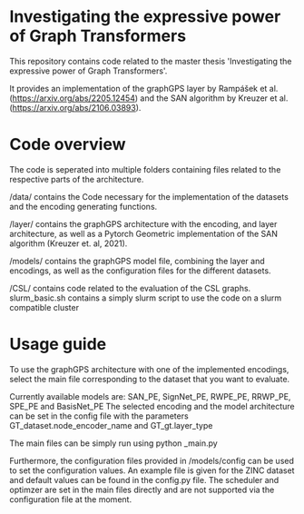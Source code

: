 # Investigating the expressive power of Graph Transformers
This repository contains code related to the master thesis 'Investigating the expressive power of Graph Transformers'.

It provides an implementation of the graphGPS layer by Rampášek et al. (https://arxiv.org/abs/2205.12454) 
and the SAN algorithm by Kreuzer et al. (https://arxiv.org/abs/2106.03893). 
# Code overview
The code is seperated into multiple folders containing files related to the respective parts of the architecture. 

/data/ contains the Code necessary for the implementation of the datasets and the encoding generating functions.

/layer/ contains the graphGPS architecture with the encoding, and layer architecture, as well as a Pytorch Geometric implementation of the SAN algorithm (Kreuzer et. al, 2021).


/models/ contains the graphGPS model file, combining the layer and encodings, as well as the configuration files for the different datasets.

/CSL/ contains code related to the evaluation of the CSL graphs.
slurm_basic.sh contains a simply slurm script to use the code on a slurm compatible cluster

# Usage guide

To use the graphGPS architecture with one of the implemented encodings, select the main file corresponding to the dataset that you want to evaluate.

Currently available models are: SAN_PE, SignNet_PE, RWPE_PE, RRWP_PE, SPE_PE and BasisNet_PE
The selected encoding and the model architecture can be set in the config file with the parameters GT_dataset.node_encoder_name and GT_gt.layer_type

The main files can be simply run using python <dataset>_main.py 

Furthermore, the configuration files provided in /models/config can be used to set the configuration values. An example file is given for the ZINC dataset and default values can be found in the config.py file. 
The scheduler and optimzer are set in the main files directly and are not supported via the configuration file at the moment.  





